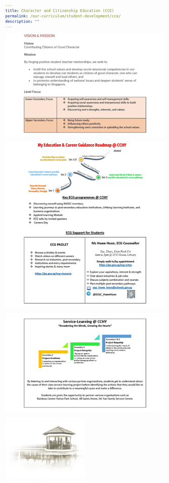 ```yaml
---
title: Character and Citizenship Education (CCE)
permalink: /our-curriculum/student-development/cce/
description: ""
---
```

![](/images/Our%20Curriculum/Student%20Development/CCE/cce%20website%20page%201.jpg)

![](/images/Our%20Curriculum/Student%20Development/CCE/cce%20website%20page%202.jpg)

![](/images/Our%20Curriculum/Student%20Development/CCE/cce%20website%20page%203.jpg)

<img src="/images/pavilion.png" style="width:50%">
